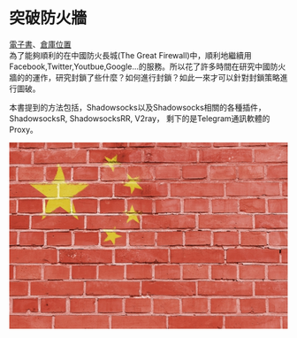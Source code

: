 # 突破防火牆
[電子書](https://awesome-doge.github.io/breaking-gfw-book/)、[倉庫位置](https://github.com/awesome-doge/breaking-gfw-book)    
為了能夠順利的在中國防火長城(The Great Firewall)中，順利地繼續用Facebook,Twitter,Youtbue,Google...的服務。所以花了許多時間在研究中國防火牆的的運作，研究封鎖了些什麼？如何進行封鎖？如此一來才可以針對封鎖策略進行圖破。

本書提到的方法包括，Shadowsocks以及Shadowsocks相關的各種插件，ShadowsocksR, ShadowsocksRR, V2ray， 剩下的是Telegram通訊軟體的Proxy。

![](/image/PCGNueO.jpg)